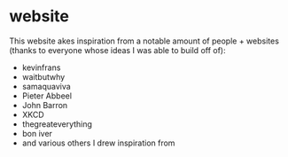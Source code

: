 # website

This website akes inspiration from a notable amount of people + websites (thanks to everyone whose ideas I was able to build off of): 
+ kevinfrans 
+ waitbutwhy 
+ samaquaviva 
+ Pieter Abbeel 
+ John Barron 
+ XKCD 
+ thegreateverything 
+ bon iver 
+ and various others I drew inspiration from
